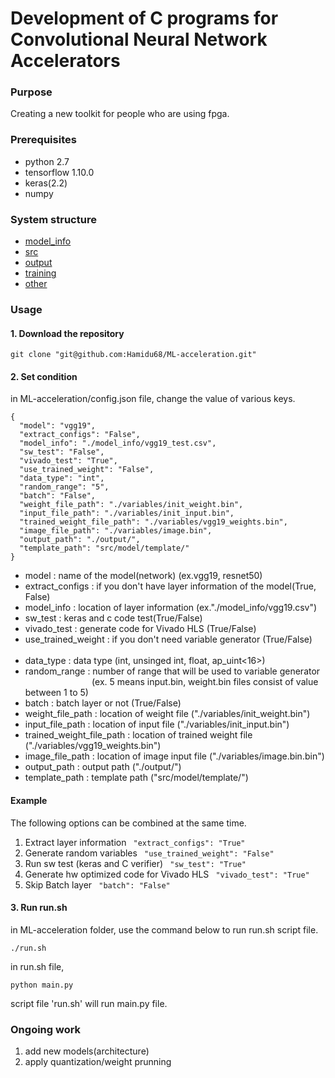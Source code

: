 # Development of C programs for Convolutional Neural Network Accelerators

### Purpose
Creating a new toolkit for people who are using fpga.

### Prerequisites
* python 2.7
* tensorflow 1.10.0
* keras(2.2)
* numpy

### System structure
* [model_info](./model_info)
* [src](./src)
* [output](./output)
* [training](./training)
* [other](./other)


### Usage

#### 1. Download the repository

```
git clone "git@github.com:Hamidu68/ML-acceleration.git"
```

#### 2. Set condition

in ML-acceleration/config.json file, change the value of various keys.
```
{
  "model": "vgg19",
  "extract_configs": "False",
  "model_info": "./model_info/vgg19_test.csv",
  "sw_test": "False",
  "vivado_test": "True",
  "use_trained_weight": "False",
  "data_type": "int",
  "random_range": "5",
  "batch": "False",
  "weight_file_path": "./variables/init_weight.bin",
  "input_file_path": "./variables/init_input.bin",
  "trained_weight_file_path": "./variables/vgg19_weights.bin",
  "image_file_path": "./variables/image.bin",
  "output_path": "./output/",
  "template_path": "src/model/template/"
}
```
* model : name of the model(network) (ex.vgg19, resnet50)
* extract_configs : if you don't have layer information of the model(True, False)
* model_info : location of layer information (ex."./model_info/vgg19.csv")
* sw_test : keras and c code test(True/False)
* vivado_test : generate code for Vivado HLS (True/False)
* use_trained_weight : if you don't need variable generator (True/False)
&nbsp;&nbsp;&nbsp;&nbsp;&nbsp;&nbsp;&nbsp;&nbsp;&nbsp;&nbsp;&nbsp;&nbsp;&nbsp;&nbsp;&nbsp;&nbsp;&nbsp;&nbsp;&nbsp;&nbsp;&nbsp;&nbsp;&nbsp;&nbsp;&nbsp;&nbsp;&nbsp;&nbsp;&nbsp;&nbsp;&nbsp;&nbsp;&nbsp;&nbsp;&nbsp;
* data_type : data type (int, unsinged int, float, ap_uint<16>)
* random_range : number of range that will be used to variable generator
&nbsp;&nbsp;&nbsp;&nbsp;&nbsp;&nbsp;&nbsp;&nbsp;&nbsp;&nbsp;&nbsp;&nbsp;&nbsp;&nbsp;&nbsp;&nbsp;&nbsp;&nbsp;&nbsp;&nbsp;&nbsp;&nbsp;&nbsp;&nbsp;&nbsp;&nbsp;&nbsp;(ex. 5 means input.bin, weight.bin files consist of value between 1 to 5)
* batch : batch layer or not (True/False)
* weight_file_path : location of weight file ("./variables/init_weight.bin")
* input_file_path : location of input file ("./variables/init_input.bin")
* trained_weight_file_path : location of trained weight file ("./variables/vgg19_weights.bin")
* image_file_path : location of image input file ("./variables/image.bin.bin")
* output_path : output path ("./output/")
* template_path : template path ("src/model/template/")

#### Example

The following options can be combined at the same time.

1. Extract layer information
```  "extract_configs": "True" ```
2. Generate random variables
```  "use_trained_weight": "False" ```
3. Run sw test (keras and C verifier)
```  "sw_test": "True" ```
4. Generate hw optimized code for Vivado HLS
```  "vivado_test": "True" ```
5. Skip Batch layer
```  "batch": "False" ```

#### 3. Run run.sh

in ML-acceleration folder,
use the command below to run run.sh script file.
```
./run.sh
```
in run.sh file,
```
python main.py
```

script file 'run.sh' will run main.py file.

 ### Ongoing work
 1. add new models(architecture)
 2. apply quantization/weight prunning
